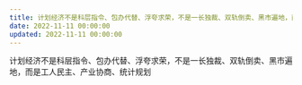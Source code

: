 ```yaml
---
title: 计划经济不是科层指令、包办代替、浮夸求荣，不是一长独裁、双轨倒卖、黑市遍地，而是工人民主、产业协商、统计规划
date: 2022-11-11 00:00:00
updated: 2022-11-11 00:00:00
---
```


计划经济不是科层指令、包办代替、浮夸求荣，不是一长独裁、双轨倒卖、黑市遍地，而是工人民主、产业协商、统计规划
